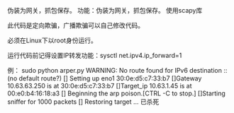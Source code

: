 伪装为网关，抓包保存。 功能：伪装为网关，抓包保存。 使用scapy库

此代码是定向欺骗，广播欺骗可以自己修改代码。

必须在Linux下以root身份运行。

运行代码前记得设置IP转发功能：sysctl net.ipv4.ip_forward=1


例： sudo python arper.py 
WARNING: No route found for IPv6 destination :: (no default route?) 
[] Setting up eno1 30:0e:d5:c7:33:b7 
[]Gateway 10.63.63.250 is at 30:0e:d5:c7:33:b7 
[]Target_ip 10.63.1.45 is at 00:e0:b4:16:18:a3 
[] Beginning the arp poison.[CTRL -C to stop.] 
[]Starting sniffer for 1000 packets 
[] Restoring target ... 
已杀死
